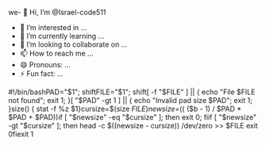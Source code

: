 we- 👋 Hi, I’m @Israel-code511
- 👀 I’m interested in ...
- 🌱 I’m currently learning ...
- 💞️ I’m looking to collaborate on ...
- 📫 How to reach me ...
- 😄 Pronouns: ...
- ⚡ Fun fact: ...

<!--crate web -
Israel-code511/Israel-code511 is a ✨ special ✨ repository because its `README.md` (this file) appears on your GitHub profile.
You can click the Preview link to take a look at your changes.
-create bot -->
#!/bin/bashPAD="$1"; shiftFILE="$1"; shift[ -f "$FILE" ] || { echo "File $FILE not found"; exit 1; }[ "$PAD" -gt 1 ] || { echo "Invalid pad size $PAD"; exit 1; }size() {    stat -f %z $1}cursize=$(size $FILE)newsize=$(( ($b - 1) / $PAD * $PAD + $PAD))if [ "$newsize" -eq "$cursize" ]; then exit 0; fiif [ "$newsize" -gt "$cursize" ]; then    head -c $((newsize - cursize)) /dev/zero >> $FILE    exit 0fiexit 1
